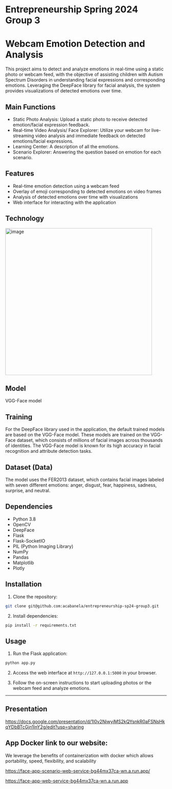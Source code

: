 # Entrepreneurship Spring 2024 Group 3

# Webcam Emotion Detection and Analysis

This project aims to detect and analyze emotions in real-time using a static photo or webcam feed, with the objective of assisting children with Autism Spectrum Disorders in understanding facial expressions and corresponding emotions. Leveraging the DeepFace library for facial analysis, the system provides visualizations of detected emotions over time.

## Main Functions

- Static Photo Analysis: Upload a static photo to receive detected emotion/facial expression feedback.
- Real-time Video Analysis/ Face Explorer: Utilize your webcam for live-streaming video analysis and immediate feedback on detected emotions/facial expressions.
- Learning Center: A description of all the emotions.
- Scenario Explorer: Answering the question based on emotion for each scenario.

## Features

- Real-time emotion detection using a webcam feed
- Overlay of emoji corresponding to detected emotions on video frames
- Analysis of detected emotions over time with visualizations
- Web interface for interacting with the application

## Technology

<img width="458" alt="image" src="https://github.com/acabanela/entrepreneurship-sp24-group3/assets/138199384/d30a0203-21d3-4c96-ba28-f90ca146bbe4">


  ## Model
  VGG-Face model

  ## Training
  For the DeepFace library used in the application, the default trained models are based on the VGG-Face model. These models are trained on the VGG-Face dataset, which consists of millions of facial images across thousands of identities. The VGG-Face model is known for its high accuracy in facial recognition and attribute detection tasks. 
## Dataset (Data)
The model uses the FER2013 dataset, which contains facial images labeled with seven different emotions: anger, disgust, fear, happiness, sadness, surprise, and neutral.

## Dependencies

- Python 3.8
- OpenCV
- DeepFace
- Flask
- Flask-SocketIO
- PIL (Python Imaging Library)
- NumPy
- Pandas
- Matplotlib
- Plotly

## Installation

1. Clone the repository:

```bash
git clone git@github.com:acabanela/entrepreneurship-sp24-group3.git
```

2. Install dependencies:

```bash
pip install -r requirements.txt
```

## Usage

1. Run the Flask application:

```bash
python app.py
```

2. Access the web interface at `http://127.0.0.1:5000` in your browser.

3. Follow the on-screen instructions to start uploading photos or the webcam feed and analyze emotions.

---

## Presentation

https://docs.google.com/presentation/d/1l0v2NiwyiMS2kQYsnkR0aFSNsHkqYDbBTcGjn1lnY2g/edit?usp=sharing


## App Docker link to our website: 
We leverage the benefits of containerization with docker which allows portability, speed, flexibility, and scalability

https://face-app-scenario-web-service-bg44mx37ca-wn.a.run.app/

https://face-app-web-service-bg44mx37ca-wn.a.run.app
